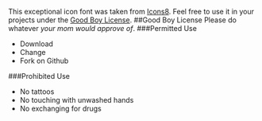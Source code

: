 This exceptional icon font was taken from [Icons8](https://icons8.com/c/flat-color-icons/). Feel free to use it in your projects under the [Good Boy License](https://icons8.com/good-boy-license).
##Good Boy License
Please do whatever *your mom would approve of*.
###Permitted Use
* Download
* Change
* Fork on Github

###Prohibited Use
* No tattoos
* No touching with unwashed hands
* No exchanging for drugs
